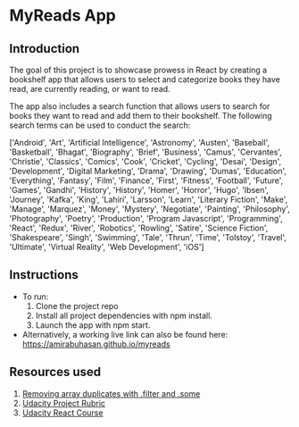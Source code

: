 # MyReads App

## Introduction

The goal of this project is to showcase prowess in React by creating a bookshelf app that allows users to select and categorize books they have read, are currently reading, or want to read.

The app also includes a search function that allows users to search for books they want to read and add them to their bookshelf. The following search terms can be used to conduct the search:

['Android', 'Art', 'Artificial Intelligence', 'Astronomy', 'Austen', 'Baseball', 'Basketball', 'Bhagat', 'Biography', 'Brief', 'Business', 'Camus', 'Cervantes', 'Christie', 'Classics', 'Comics', 'Cook', 'Cricket', 'Cycling', 'Desai', 'Design', 'Development', 'Digital Marketing', 'Drama', 'Drawing', 'Dumas', 'Education', 'Everything', 'Fantasy', 'Film', 'Finance', 'First', 'Fitness', 'Football', 'Future', 'Games', 'Gandhi', 'History', 'History', 'Homer', 'Horror', 'Hugo', 'Ibsen', 'Journey', 'Kafka', 'King', 'Lahiri', 'Larsson', 'Learn', 'Literary Fiction', 'Make', 'Manage', 'Marquez', 'Money', 'Mystery', 'Negotiate', 'Painting', 'Philosophy', 'Photography', 'Poetry', 'Production', 'Program Javascript', 'Programming', 'React', 'Redux', 'River', 'Robotics', 'Rowling', 'Satire', 'Science Fiction', 'Shakespeare', 'Singh', 'Swimming', 'Tale', 'Thrun', 'Time', 'Tolstoy', 'Travel', 'Ultimate', 'Virtual Reality', 'Web Development', 'iOS']

## Instructions

* To run:
  1. Clone the project repo
  2. Install all project dependencies with npm install.
  3. Launch the app with npm start.
* Alternatively, a working live link can also be found here: https://amirabuhasan.github.io/myreads

## Resources used

1. [Removing array duplicates with .filter and .some](https://stackoverflow.com/questions/32965688/comparing-two-arrays-of-objects-and-exclude-the-elements-who-match-values-into/32966051)
2. [Udacity Project Rubric](https://review.udacity.com/#!/rubrics/918/view)
3. [Udacity React Course](https://www.udacity.com)
